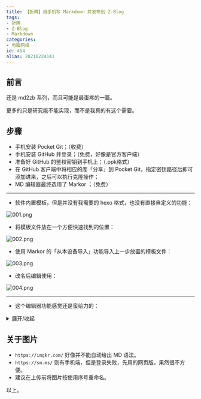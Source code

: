 ```yaml
---
title: 【折腾】用手机写 Markdown 并发布到 Z-Blog
tags:
- 折腾
- Z-Blog
- Markdown
categories:
- 电脑网络
id: 454
alias: 20210224141
---
```


## 前言

还是 md2zb 系列，而且可能是最蛋疼的一篇。

更多的只是研究能不能实现，而不是我真的有这个需要。

<!--more-->

## 步骤

- 手机安装 Pocket Git；（收费）
- 手机安装 GitHub 并登录；（免费，好像是官方客户端）
- 准备好 GitHub 的鉴权密钥到手机上；（.ppk格式）
- 在 GitHub 客户端中将相应的库「分享」到 Pocket Git，指定密钥路径后即可添加进来，之后可以执行克隆操作；
- MD 编辑器最终选用了 Markor ；（免费）

----

- 软件内置模板，但是并没有我需要的 hexo 格式，也没有直接自定义的功能：


![001.png](https://i.loli.net/2021/02/22/DSv7O4jf1agcAIx.png)

- 将模板文件放在一个方便快速找到的位置：

![002.png](https://i.loli.net/2021/02/22/Z8V4ScPIBzLDt1K.png)

- 使用 Markor 的「从本设备导入」功能导入上一步放置的模板文件：

![003.png](https://i.loli.net/2021/02/22/CTjts1b9K2qygYM.png)

- 改名后编辑使用：

![004.png](https://i.loli.net/2021/02/22/zm5aNjkB39KTcy4.png)

----

- 这个编辑器功能感觉还是蛮给力的：

<details markdown='1'><summary>展开/收起</summary>

2021-22-02 21:21

![005.png](https://i.loli.net/2021/02/22/xany2LQ5lpeoZiT.png)

</details>

## 关于图片

- `https://imgkr.com/` 好像并不能自动给出 MD 语法。
- `https://sm.ms/` 则有手机端，但是登录失败，先用的网页版，果然很不方便。
- 建议在上传前将图片按使用序号重命名。

以上。
